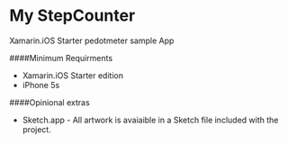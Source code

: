 My StepCounter
==============

Xamarin.iOS Starter pedotmeter sample App

####Minimum Requirments

* Xamarin.iOS Starter edition
* iPhone 5s

####Opinional extras
* Sketch.app - All artwork is avaiaible in a Sketch file included with the project.

